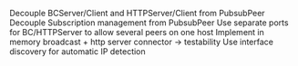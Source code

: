 Decouple BCServer/Client and HTTPServer/Client from PubsubPeer
Decouple Subscription management from PubsubPeer
Use separate ports for BC/HTTPServer to allow several peers on one host
Implement in memory broadcast + http server connector -> testability
Use interface discovery for automatic IP detection
